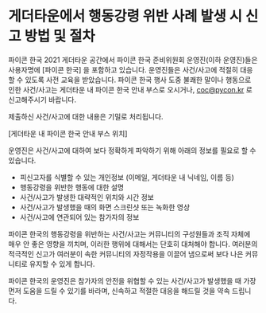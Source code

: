 # 게더타운에서 행동강령 위반 사례 발생 시 신고 방법 및 절차

파이콘 한국 2021 게더타운 공간에서 파이콘 한국 준비위원회 운영진(이하 운영진)들은 사용자명에 [파이콘 한국] 을 포함하고 있습니다. 
운영진들은 사건/사고에 적절히 대응할 수 있도록 사전 교육을 받았습니다. 파이콘 한국 행사 도중 불쾌한 말이나 행동으로 인한 사건/사고는 게더타운 내 파이콘 한국 안내 부스로 오시거나, coc@pycon.kr 로 신고해주시기 바랍니다. 

제출하신 사건/사고에 대한 내용은 기밀로 처리됩니다.

[게더타운 내 파이콘 한국 안내 부스 위치]

운영진은 사건/사고에 대하여 보다 정확하게 파악하기 위해 아래의 정보를 필요로 할 수 있습니다.

- 피신고자를 식별할 수 있는 개인정보 (이메일, 게더타운 내 닉네임, 이름 등)
- 행동강령을 위반한 행동에 대한 설명
- 사건/사고가 발생한 대략적인 위치와 시간 정보
- 사건/사고가 발생했을 때의 화면 스크린샷 또는 녹화한 영상
- 사건/사고에 연관되어 있는 참가자의 정보

파이콘 한국의 행동강령을 위반하는 사건/사고는 커뮤니티의 구성원들과 조직 자체에 매우 안 좋은 영향을 끼치며, 이러한 행위에 대해서는 단호히 대처해야 합니다. 여러분의 적극적인 신고가 여러분이 속한 커뮤니티의 자정작용을 이끌어 냄으로써 보다 나은 커뮤니티로 유지할 수 있게 합니다.

파이콘 한국의 운영진은 참가자의 안전을 위협할 수 있는 사건/사고가 발생했을 때 가장 먼저 도움을 드릴 수 있기를 바라며, 신속하고 적절한 대응을 해드릴 것을 약속 드립니다.
